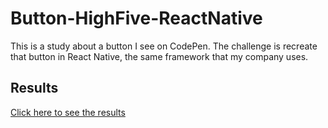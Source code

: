 # Button-HighFive-ReactNative

This is a study about a button I see on CodePen. The challenge is recreate that button in React Native, the same framework that my company uses.

## Results

[Click here to see the results](https://expo.dev/@danotavio/ButtonHighFive)
